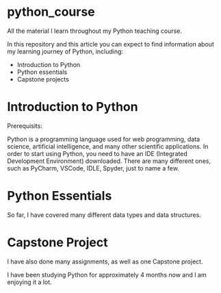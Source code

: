 # python_course
All the material I learn throughout my Python teaching course. 

In this repository and this article you can expect to find information about my learning journey of Python, including:
- Introduction to Python
- Python essentials
- Capstone projects

# Introduction to Python

Prerequisits: 

Python is a programming language used for web programming, data science, artificial intelligence, and many other scientific applications.
In order to start using Python, you need to have an IDE (Integrated Development Environment) downloaded. There are many different
ones, such as PyCharm, VSCode, IDLE, Spyder, just to name a few. 

# Python Essentials

So far, I have covered many different data types and data structures. 

# Capstone Project

I have also done many assignments, as well as one Capstone project. 

I have been studying Python for approximately 4 months now and I am enjoying it a lot.
